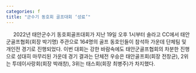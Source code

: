```yaml
---
categories: f
title: "군수기 동호회 골프대회 ‘성료’"
---
```

&nbsp;&nbsp;&nbsp;&nbsp; 2022년 태안군수기 동호회골프대회가 지난 19일 오후 1시부터 솔라고 CC에서 태안군골프협회(회장 박기명) 주관으로 164명의 골프 동호인들이 참석하 가운데 단체팀 및 개인전 경기로 진행되었다.																						이번 대회는 강한 바람속에도 태안군골프협회의 차분한 진행으로 성대히 마무리된 가운데 경기 결과는 단체전 우승은 태안골프회(회장 전창균), 2위는 투데이사랑회(회장 박래창), 3위는 태스회(회장 최병주)가 차지했다. 